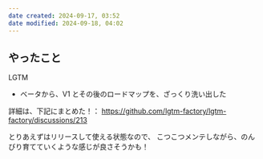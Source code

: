 ```yaml
---
date created: 2024-09-17, 03:52
date modified: 2024-09-18, 04:02
---
```


## やったこと

LGTM

- ベータから、V1 とその後のロードマップを、ざっくり洗い出した

詳細は、下記にまとめた！：
https://github.com/lgtm-factory/lgtm-factory/discussions/213

とりあえずはリリースして使える状態なので、
こつこつメンテしながら、のんびり育てていくような感じが良さそうかも！
